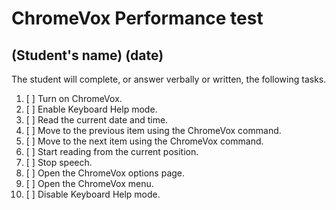 # ChromeVox Performance test

## (Student's name) (date)

The student will complete, or answer verbally or written, the following tasks.

1. [ ] Turn on ChromeVox.
2. [ ] Enable Keyboard Help mode.
3. [ ] Read the current date and time.
4. [ ] Move to the previous item using the ChromeVox command.
5. [ ] Move to the next item using the ChromeVox command.
6. [ ] Start reading from the current position.
7. [ ] Stop speech.
8. [ ] Open the ChromeVox options page.
9. [ ] Open the ChromeVox menu.
10. [ ] Disable Keyboard Help mode.
